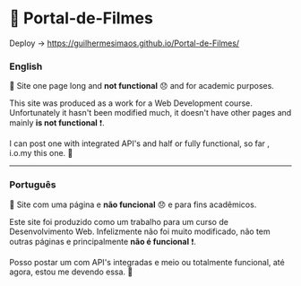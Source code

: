 # :movie_camera: Portal-de-Filmes
Deploy -> https://guilhermesimaos.github.io/Portal-de-Filmes/

### English

:beginner: Site one page long and **not functional** :disappointed: and for academic purposes.

This site was produced as a work for a Web Development course. Unfortunately it hasn't been modified much, it doesn't have other pages and mainly **is not functional** :exclamation:.

I can post one with integrated API's and half or fully functional, so far , i.o.my this one. :eyes:

---


### Português

:beginner: Site com uma página e **não funcional** :disappointed: e para fins acadêmicos.

Este site foi produzido como um trabalho para um curso de Desenvolvimento Web. Infelizmente não foi muito modificado, não tem outras páginas e principalmente **não é funcional** :exclamation:.

Posso postar um com API's integradas e meio ou totalmente funcional, até agora, estou me devendo essa. :eyes:

